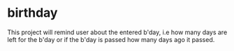 # birthday
This project will remind user about the entered b'day, i.e how many days are left for the b'day or if the b'day is passed how many days ago it passed.
